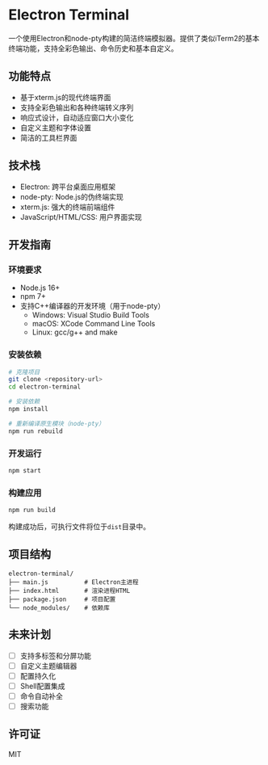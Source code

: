 # Electron Terminal

一个使用Electron和node-pty构建的简洁终端模拟器。提供了类似iTerm2的基本终端功能，支持全彩色输出、命令历史和基本自定义。

## 功能特点

- 基于xterm.js的现代终端界面
- 支持全彩色输出和各种终端转义序列
- 响应式设计，自动适应窗口大小变化
- 自定义主题和字体设置
- 简洁的工具栏界面

## 技术栈

- Electron: 跨平台桌面应用框架
- node-pty: Node.js的伪终端实现
- xterm.js: 强大的终端前端组件
- JavaScript/HTML/CSS: 用户界面实现

## 开发指南

### 环境要求

- Node.js 16+
- npm 7+
- 支持C++编译器的开发环境（用于node-pty）
  - Windows: Visual Studio Build Tools
  - macOS: XCode Command Line Tools
  - Linux: gcc/g++ and make

### 安装依赖

```bash
# 克隆项目
git clone <repository-url>
cd electron-terminal

# 安装依赖
npm install

# 重新编译原生模块（node-pty）
npm run rebuild
```

### 开发运行

```bash
npm start
```

### 构建应用

```bash
npm run build
```

构建成功后，可执行文件将位于`dist`目录中。

## 项目结构

```
electron-terminal/
├── main.js          # Electron主进程
├── index.html       # 渲染进程HTML
├── package.json     # 项目配置
└── node_modules/    # 依赖库
```

## 未来计划

- [ ] 支持多标签和分屏功能
- [ ] 自定义主题编辑器
- [ ] 配置持久化
- [ ] Shell配置集成
- [ ] 命令自动补全
- [ ] 搜索功能

## 许可证

MIT
